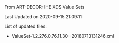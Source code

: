 From ART-DECOR: IHE XDS Value Sets

Last Updated on 2020-09-15 21:09:11

List of updated files:
* ValueSet-1.2.276.0.76.11.30--20180713131246.xml
